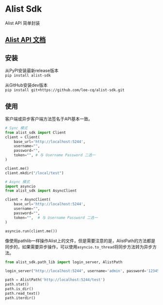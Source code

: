 # Alist Sdk

Alist API 简单封装

## [Alist API 文档](https://alist.nn.ci/zh/guide/api/)

## 安装
从PyPI安装最新release版本  
`pip install alist-sdk`

从GitHub安装dev版本  
`pip install git+https://github.com/lee-cq/alist-sdk.git`

## 使用

客户端或异步客户端方法签名于API基本一致。

```python
# Sync 模式
from alist_sdk import Client
client = Client(
    base_url='http://localhost:5244',
    username="",
    password="",
    token="", # 与 Username Password 二选一
)

client.me()
client.mkdir("/local/test")
```

```python
# Async 模式
import asyncio
from alist_sdk import AsyncClient

client = AsyncClient(
    base_url='http://localhost:5244',
    username="",
    password="",
    token="",  # 与 Username Password 二选一
)

asyncio.run(client.me())
```

像使用pathlib一样操作Alist上的文件，但是需要注意的是，AlistPath的方法都是同步的，如果需要异步操作，可以使用`asyncio.to_thread`将同步方法转为异步方法。
```python
from alist_sdk.path_lib import login_server, AlistPath

login_server("http://localhost:5244", username='admin', password='123456')

path = AlistPath('http://localhost:5244/test')
path.stat()
path.is_dir()
path.read_text()
path.iterdir()
```